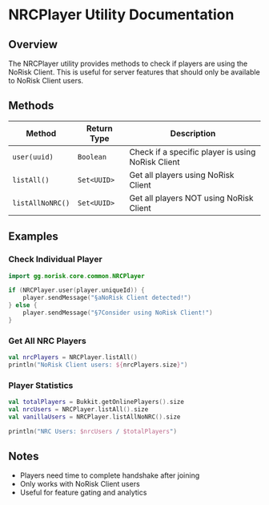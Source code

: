 # NRCPlayer Utility Documentation

## Overview
The NRCPlayer utility provides methods to check if players are using the NoRisk Client. This is useful for server features that should only be available to NoRisk Client users.

## Methods

| Method | Return Type | Description |
|--------|-------------|-------------|
| `user(uuid)` | `Boolean` | Check if a specific player is using NoRisk Client |
| `listAll()` | `Set<UUID>` | Get all players using NoRisk Client |
| `listAllNoNRC()` | `Set<UUID>` | Get all players NOT using NoRisk Client |

## Examples

### Check Individual Player
```kotlin
import gg.norisk.core.common.NRCPlayer

if (NRCPlayer.user(player.uniqueId)) {
    player.sendMessage("§aNoRisk Client detected!")
} else {
    player.sendMessage("§7Consider using NoRisk Client!")
}
```

### Get All NRC Players
```kotlin
val nrcPlayers = NRCPlayer.listAll()
println("NoRisk Client users: ${nrcPlayers.size}")
```

### Player Statistics
```kotlin
val totalPlayers = Bukkit.getOnlinePlayers().size
val nrcUsers = NRCPlayer.listAll().size
val vanillaUsers = NRCPlayer.listAllNoNRC().size

println("NRC Users: $nrcUsers / $totalPlayers")
```

## Notes
- Players need time to complete handshake after joining
- Only works with NoRisk Client users
- Useful for feature gating and analytics